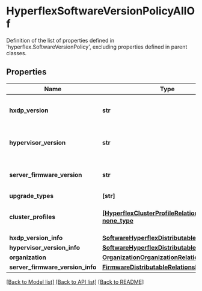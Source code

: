 # HyperflexSoftwareVersionPolicyAllOf

Definition of the list of properties defined in 'hyperflex.SoftwareVersionPolicy', excluding properties defined in parent classes.
## Properties
Name | Type | Description | Notes
------------ | ------------- | ------------- | -------------
**hxdp_version** | **str** | Desired HyperFlex Data Platform software version to apply on the HyperFlex cluster. | [optional] 
**hypervisor_version** | **str** | Desired  hypervisor version to apply for all the nodes on the HyperFlex cluster. | [optional] 
**server_firmware_version** | **str** | Desired server firmware version to apply on the HyperFlex Cluster. | [optional] 
**upgrade_types** | **[str]** |  | [optional] 
**cluster_profiles** | [**[HyperflexClusterProfileRelationship], none_type**](HyperflexClusterProfileRelationship.md) | An array of relationships to hyperflexClusterProfile resources. | [optional] 
**hxdp_version_info** | [**SoftwareHyperflexDistributableRelationship**](SoftwareHyperflexDistributableRelationship.md) |  | [optional] 
**hypervisor_version_info** | [**SoftwareHyperflexDistributableRelationship**](SoftwareHyperflexDistributableRelationship.md) |  | [optional] 
**organization** | [**OrganizationOrganizationRelationship**](OrganizationOrganizationRelationship.md) |  | [optional] 
**server_firmware_version_info** | [**FirmwareDistributableRelationship**](FirmwareDistributableRelationship.md) |  | [optional] 

[[Back to Model list]](../README.md#documentation-for-models) [[Back to API list]](../README.md#documentation-for-api-endpoints) [[Back to README]](../README.md)


